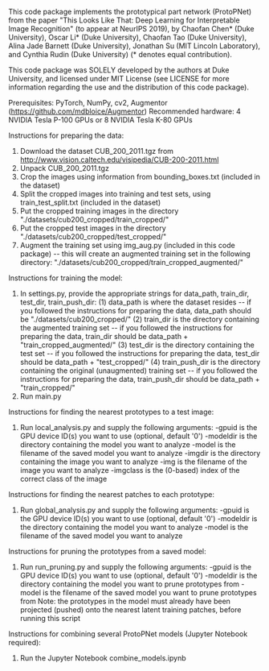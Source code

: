 This code package implements the prototypical part network (ProtoPNet)
from the paper "This Looks Like That: Deep Learning for Interpretable Image Recognition"
(to appear at NeurIPS 2019), by Chaofan Chen* (Duke University), Oscar Li* (Duke University),
Chaofan Tao (Duke University), Alina Jade Barnett (Duke University),
Jonathan Su (MIT Lincoln Laboratory), and Cynthia Rudin (Duke University)
(* denotes equal contribution).

This code package was SOLELY developed by the authors at Duke University,
and licensed under MIT License (see LICENSE for more information regarding the use
and the distribution of this code package).

Prerequisites: PyTorch, NumPy, cv2, Augmentor (https://github.com/mdbloice/Augmentor)
Recommended hardware: 4 NVIDIA Tesla P-100 GPUs or 8 NVIDIA Tesla K-80 GPUs

Instructions for preparing the data:
1. Download the dataset CUB_200_2011.tgz from http://www.vision.caltech.edu/visipedia/CUB-200-2011.html
2. Unpack CUB_200_2011.tgz
3. Crop the images using information from bounding_boxes.txt (included in the dataset)
4. Split the cropped images into training and test sets, using train_test_split.txt (included in the dataset)
5. Put the cropped training images in the directory "./datasets/cub200_cropped/train_cropped/"
6. Put the cropped test images in the directory "./datasets/cub200_cropped/test_cropped/"
7. Augment the training set using img_aug.py (included in this code package)
   -- this will create an augmented training set in the following directory:
      "./datasets/cub200_cropped/train_cropped_augmented/"

Instructions for training the model:
1. In settings.py, provide the appropriate strings for data_path, train_dir, test_dir,
train_push_dir:
(1) data_path is where the dataset resides
    -- if you followed the instructions for preparing the data, data_path should be "./datasets/cub200_cropped/"
(2) train_dir is the directory containing the augmented training set
    -- if you followed the instructions for preparing the data, train_dir should be data_path + "train_cropped_augmented/"
(3) test_dir is the directory containing the test set
    -- if you followed the instructions for preparing the data, test_dir should be data_path + "test_cropped/"
(4) train_push_dir is the directory containing the original (unaugmented) training set
    -- if you followed the instructions for preparing the data, train_push_dir should be data_path + "train_cropped/"
2. Run main.py

Instructions for finding the nearest prototypes to a test image:
1. Run local_analysis.py and supply the following arguments:
-gpuid is the GPU device ID(s) you want to use (optional, default '0')
-modeldir is the directory containing the model you want to analyze
-model is the filename of the saved model you want to analyze
-imgdir is the directory containing the image you want to analyze
-img is the filename of the image you want to analyze
-imgclass is the (0-based) index of the correct class of the image

Instructions for finding the nearest patches to each prototype:
1. Run global_analysis.py and supply the following arguments:
-gpuid is the GPU device ID(s) you want to use (optional, default '0')
-modeldir is the directory containing the model you want to analyze
-model is the filename of the saved model you want to analyze

Instructions for pruning the prototypes from a saved model:
1. Run run_pruning.py and supply the following arguments:
-gpuid is the GPU device ID(s) you want to use (optional, default '0')
-modeldir is the directory containing the model you want to prune prototypes from
-model is the filename of the saved model you want to prune prototypes from
Note: the prototypes in the model must already have been projected (pushed) onto
the nearest latent training patches, before running this script

Instructions for combining several ProtoPNet models (Jupyter Notebook required):
1. Run the Jupyter Notebook combine_models.ipynb
